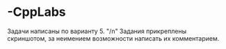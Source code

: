 # -CppLabs
Задачи написаны по варианту 5. "/n"
Задания прикреплены скриншотом, за неимением возможности написать их комментарием.
